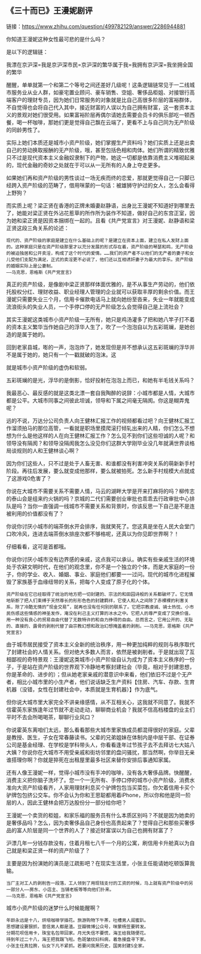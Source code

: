 ## 《三十而已》王漫妮剧评

链接：https://www.zhihu.com/question/499782129/answer/2286944881

你知道王漫妮这种女性最可悲的是什么吗？

是以下的逻辑链：

我漂在京沪深=我是京沪深市民=京沪深的繁华属于我=我拥有京沪深=我坐拥全国的繁华

醒醒，单单就第一个和第二个等号之间还差好几级呢！这条逻辑链常见于一二线城市服务业从业人群，如豪宅置业顾问、豪车销售、空姐、奢侈品柜姐、对接银行高端客户的理财专员，因为她们日常服务的对象就是比自己高很多阶层的富裕群体，不自觉得也会将自己代入其中，接近财富的人误以为自己拥有财富，这一套资本主义的景观对她们很受用。如果富裕阶层再偶尔请她去需要会员卡的俱乐部吃一顿西餐，喝一杯咖啡，那她们更是觉得自己飘在云端了，更看不上与自己同为无产阶级的同龄男性了。

实际上她们本质还是城市小资产阶级，她们掌握生产资料吗？她们实质上还是出卖自己的劳动换取报酬的无产阶级，哦，甚至包括色相和肉体。她们所谓的精致优雅只不过是现代资本主义金融奴隶制下的产物，她这一切都是依靠消费主义堆砌起来的，现代金融的奇妙之处就在于可以从一无所有的人身上夺走更多。

如果她们再和资产阶级的男性谈过一场无疾而终的恋爱，那就更觉得自己一只脚已经跨入资产阶级的范畴了，借用咪蒙的一句话：被雄狮守护过的女人，怎么会看得上野狗？

而实质上呢？梁正贤在香港的正牌未婚妻赵静语，出身比王漫妮不知道好到哪里去了，她能对梁正贤在外沾花惹草的所作所为装作不知道，做好自己的东宫正室，因为她和梁正贤是因资本捆绑在一起的。且看《共产党宣言》对王漫妮、赵静语和梁正贤这段三角关系的论述：

```
现代的、资产阶级的家庭是建立在什么基础上的呢？是建立在资本上面，建立在私人发财上面的。这种家庭只是在资产阶级那里才以充分发展的形式存在着，资产阶级的琴瑟和鸣，无产阶级的被迫独居和公开卖淫，构成了这个时代的爱情。……我们的资产者不以他们的无产者的妻子和女儿受他们支配为满足，正式的卖淫更不必说了，他们还以互相诱奸妻子为最大的享乐。资产阶级的婚姻实际上是公妻制。
——马克思，恩格斯《共产党宣言》
```

真正的资产阶级，是像剧中梁正贤那样体面优雅的，是不从事生产劳动的，他们依托股权分红、理财收益、职业经理人管理的企业就可以获取丰厚的剩余价值。而王漫妮只需要失业三个月，信用卡催款电话马上就向她纷至沓来，失业一年就能变成流浪街头的失业人员，一个手停口停的无产阶级怎么会觉得自己是上流社会？

其实王漫妮这类城市小资产阶级一无所有，她只是鸡汤灌多了把和她八竿子打不着的资本主义繁华当作她自己的浮华人生了，吹了一个泡泡自以为五彩斑斓，是她创造的是属于她的。

回到老家县城，嘭的一声，泡泡炸了，她发现但是并不想承认这五彩斑斓的浮华并不是属于她的，她只有一个一戳就破的泡沫。这

就是城市小资产阶级的虚伪和软弱。

五彩斑斓的是光，浮华的是倒影，恰好投射在泡泡上而已，和她有半毛钱关系吗？

我最恶心、最反感的就是这类北漂一套自我陶醉的说辞：小城市都是人情，大城市都是公平。大城市同事之间彼此坦诚，领导和下属之间毫无隔阂。你这是糊弄鬼呢？

远的不说，万达分公司负责人向王健林汇报工作的视频都看过吧？向王健林汇报工作溜须拍马的那位高管，一看就是职场里摸爬滚打倾轧出来的人精，你们怎么不想想为什么是他这样的人在向王健林汇报工作？怎么见不到你们这些坦诚的人呢？和领导没有隔阂？和领导没隔阂我怎么没见你们这群大学刚毕业没几年就满世界谈格局谈规则的人和王健林谈心啊？

因为你们这些人，只不过是处于人畜无害、和谁都没有利害冲突关系的萌新新手村阶段。再往后发展，要么就变成他那样，要么就被拍死。怎么新手村规模大点就成了这游戏0危害了？

你说在大城市不需要关系不需要人情，马云的湖畔大学是开来打麻将的吗？柳传志的泰山会是组来约火锅的吗？京城的二代们需要创业审批也乖乖去行政审批中心排队是吗？当你一直强调一线城市不需要关系和背景时，你该反思一下自己是不是连被利用的价值都没有了？

你说你讨厌小城市的端茶倒水开会排序，我就笑死了。您这真是坐在人民大会堂门口吹冷风，连进去端茶倒水排座次都不够格呢，还真以为你见即世界啊？！

仔细看看，这可是首都哦。

你说你讨厌小城市没有边界感的亲戚，这点我可以承认。确实有些亲戚生活的环境处于农耕文明时代，在他们的观念里，你不是一个独立的个体，而是大家庭的一份子，你的学业、收入、婚姻、事业、家庭他们都要一一过问。现代的城市化进程摧毁了家族基于血缘纽带的关系，把每个人变成了原子化的个体。

```
资产阶级在它已经取得了统治的地方把一切封建的、宗法的和田园诗般的关系都破坏了。它无情地斩断了把人们束缚于天然尊长的形形色色的封建羁绊，它使人和人之间除了赤裸裸的利害关系，除了冷酷无情的“现金交易”，就再也没有任何别的联系了。它把宗教虔诚、骑士热忱、小市民伤感这些情感的神圣发作，淹没在利己主义打算的冰水之中。它把人的尊严变成了交换价值，用一种没有良心的贸易自由代替了无数特许的和自力挣得的自由。总而言之，它用公开的、无耻的、直接的、露骨的剥削代替了由宗教幻想和政治幻想掩盖着的剥削。——马克思，恩格斯《共产党宣言》
```

由于城市居民接受了资本主义全新的统治秩序，用一种更加纯粹的规则与秩序取代了封建社会的人情关系。但对绝大多数人而言，依然是被剥削者。于是就出现了互相鄙视的奇特景观：王漫妮这类城市小资产阶级自认为成为了资本主义秩序的一份子，于是站在资产阶级的世界观下冷静地考察封建社会（毕竟，相对于封建思想，你是革命的、进步的）；但从她老家亲戚的潜意识中来看，他们依旧不过是个无产者，相比小城市里的小生产者，他们说话缺乏生产资料【住房、汽车、存款、生育机器（没错，女性在封建社会中，本质就是生育机器）】作为底气。

但你说大城市里大家完全不讲亲缘感情，从不互相关心，这我就不同意了。我就不信霍英东家族逢年过节就不走动走动，聊聊商业机会？我就不信高档楼盘的业主们平时不去会所喝喝茶，聊聊行业风口？

你说霍英东离咱们太远，那么看看那些大城市里家族成员都混得很好的家庭。父辈是教授、医生，子女在常春藤读书。父辈的兄弟姐妹在体制内是中层干部、在证券公司是基金经理、在学校是学科带头人，你看看逢年过节孩子去不去拜访七大姑八大姨？你说你在大城市不用受亲戚和街坊邻里的盘问骚扰，那当然啊，你举目无亲谁搭理你啊？你就是猝死在出租屋里最多社区来替你安排后事通知家属。

还有人像王漫妮一样，觉得小城市没有手冲的咖啡，没有各大奢侈品牌。快醒醒，消费主义把你脑子洗坏了。您一个一无所有、手停口停的城市小资产阶级，消费水准向大资产阶级看齐，人家用理财利息买个驴牌包包当买菜包，你欠着信用卡买个驴牌包包挤公交车。你不会认为你和王思聪都用着iPhone，所以你和他是同一阶层的人，因此王健林会把万达股份分一部分给你吧？

王漫妮一个卖货的柜姐，和家乐福的服务员有什么本质区别吗？不就是因为她卖的是奢侈品吗？怎么，因为卖奢侈品自己身份也高贵起来了？觉得自己和那些买奢侈品的富人阶层是同一个世界的人了？接近财富误以为自己也拥有财富了？

沪漂几年一分钱存款没有，住着月租七八千一个月的公寓，刷信用卡升舱真以为自己就是和梁正贤一样的资产阶级了？

主要是因为扮演她的演员是江疏影吧？在现实生活里，小张主任能请她吃顿饭算我输。

```
当厂主对工人的剥削告一段落，工人领到了用现钱支付的工资的时候，马上就有资产阶级中的另一部分人——房东、小店主、当铺老板等等向他们扑来。
——马克思，恩格斯《共产党宣言》
```

城市小资产阶级的迷梦什么时候能醒啊？

```
年龄永远是十八，烘培咖啡学插花。旅游购物下午茶，吐槽男人闺蜜趴。
思想建设要狠抓，普信男人都是渣。豆瓣微博公众号，咪蒙杨笠要转发。
分期花呗信用卡，珠宝名包带回家。月光失信不要慌，海王给我随便花。
待到年过二十八，海王把我踹飞啦。色斑皱纹妇科病，着急接盘寻下家。
小张主任真拉胯，仙女下凡不紧抓。若要问我黑历史，国男封建S全家。
```
